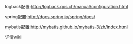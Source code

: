 logback配置:http://logback.qos.ch/manual/configuration.html

spring配置:http://docs.spring.io/spring/docs/

mybatis配置:http://mybatis.github.io/mybatis-3/zh/index.html

详情wiki
